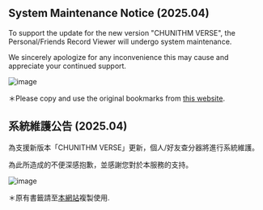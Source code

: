 ## System Maintenance Notice (2025.04)

To support the update for the new version "CHUNITHM VERSE", the Personal/Friends Record Viewer will undergo system maintenance.

We sincerely apologize for any inconvenience this may cause and appreciate your continued support.

![image](https://chuni-test.tsaibee.org/data/2.jpg)

＊Please copy and use the original bookmarks from [this website](https://chuni.tsaibee.org/).

## 系統維護公告 (2025.04)

為支援新版本「CHUNITHM VERSE」更新，個人/好友查分器將進行系統維護。

為此所造成的不便深感抱歉，並感謝您對於本服務的支持。

![image](https://chuni-test.tsaibee.org/data/1.jpg)

＊原有書籤請至[本網站](https://chuni.tsaibee.org/)複製使用. 

